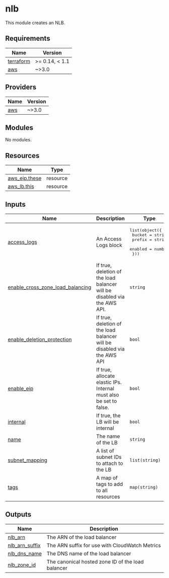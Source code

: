 # nlb
This module creates an NLB.

<!-- BEGINNING OF PRE-COMMIT-TERRAFORM DOCS HOOK -->
## Requirements

| Name | Version |
|------|---------|
| <a name="requirement_terraform"></a> [terraform](#requirement\_terraform) | >= 0.14, < 1.1 |
| <a name="requirement_aws"></a> [aws](#requirement\_aws) | ~>3.0 |

## Providers

| Name | Version |
|------|---------|
| <a name="provider_aws"></a> [aws](#provider\_aws) | ~>3.0 |

## Modules

No modules.

## Resources

| Name | Type |
|------|------|
| [aws_eip.these](https://registry.terraform.io/providers/hashicorp/aws/latest/docs/resources/eip) | resource |
| [aws_lb.this](https://registry.terraform.io/providers/hashicorp/aws/latest/docs/resources/lb) | resource |

## Inputs

| Name | Description | Type | Default | Required |
|------|-------------|------|---------|:--------:|
| <a name="input_access_logs"></a> [access\_logs](#input\_access\_logs) | An Access Logs block | <pre>list(object({<br>    bucket  = string<br>    prefix  = string<br>    enabled = number<br>  }))</pre> | `[]` | no |
| <a name="input_enable_cross_zone_load_balancing"></a> [enable\_cross\_zone\_load\_balancing](#input\_enable\_cross\_zone\_load\_balancing) | If true, deletion of the load balancer will be disabled via the AWS API. | `string` | `false` | no |
| <a name="input_enable_deletion_protection"></a> [enable\_deletion\_protection](#input\_enable\_deletion\_protection) | If true, deletion of the load balancer will be disabled via the AWS API | `bool` | `false` | no |
| <a name="input_enable_eip"></a> [enable\_eip](#input\_enable\_eip) | If true, allocate elastic IPs.  Internal must also be set to false. | `bool` | `false` | no |
| <a name="input_internal"></a> [internal](#input\_internal) | If true, the LB will be internal | `bool` | `true` | no |
| <a name="input_name"></a> [name](#input\_name) | The name of the LB | `string` | `""` | no |
| <a name="input_subnet_mapping"></a> [subnet\_mapping](#input\_subnet\_mapping) | A list of subnet IDs to attach to the LB | `list(string)` | `[]` | no |
| <a name="input_tags"></a> [tags](#input\_tags) | A map of tags to add to all resources | `map(string)` | `{}` | no |

## Outputs

| Name | Description |
|------|-------------|
| <a name="output_nlb_arn"></a> [nlb\_arn](#output\_nlb\_arn) | The ARN of the load balancer |
| <a name="output_nlb_arn_suffix"></a> [nlb\_arn\_suffix](#output\_nlb\_arn\_suffix) | The ARN suffix for use with CloudWatch Metrics |
| <a name="output_nlb_dns_name"></a> [nlb\_dns\_name](#output\_nlb\_dns\_name) | The DNS name of the load balancer |
| <a name="output_nlb_zone_id"></a> [nlb\_zone\_id](#output\_nlb\_zone\_id) | The canonical hosted zone ID of the load balancer |
<!-- END OF PRE-COMMIT-TERRAFORM DOCS HOOK -->
